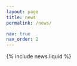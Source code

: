 ```yaml
---
layout: page
title: news
permalink: /news/

nav: true
nav_order: 2
---
```


{% include news.liquid %}
